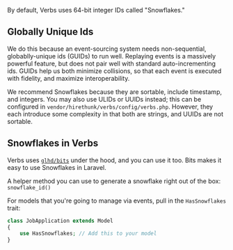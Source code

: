 By default, Verbs uses 64-bit integer IDs called "Snowflakes."

## Globally Unique Ids

We do this because an event-sourcing system needs non-sequential, globablly-unique ids (GUIDs) to run well. Replaying events is a massively powerful feature, but does not pair well with standard auto-incrementing ids.
GUIDs help us both minimize collisions, so that each event is executed with fidelity, and maximize interoperability.

We recommend Snowflakes because they are sortable, include timestamp, and integers.
You may also use ULIDs or UUIDs instead; this can be configured in `vendor/hirethunk/verbs/config/verbs.php`. However, they each introduce some complexity in that both are strings, and UUIDs are not sortable.

## Snowflakes in Verbs

Verbs uses [`glhd/bits`](https://github.com/glhd/bits) under the hood, and you can use it too. Bits makes
it easy to use Snowflakes in Laravel.

A helper method you can use to generate a snowflake right out of the box: `snowflake_id()`

For models that you're going to manage via events, pull in the `HasSnowflakes` trait:

```php
class JobApplication extends Model
{
    use HasSnowflakes; // Add this to your model
}
```
